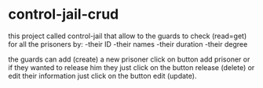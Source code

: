 # control-jail-crud


this project called control-jail that allow to the guards to check (read=get) for all the prisoners 
by:
-their ID
-their names
-their duration
-their degree

the guards can add (create)  a new prisoner click on button add prisoner  or if they wanted to release him they just click on the button release (delete) 
or edit their information just click on the button edit (update).


